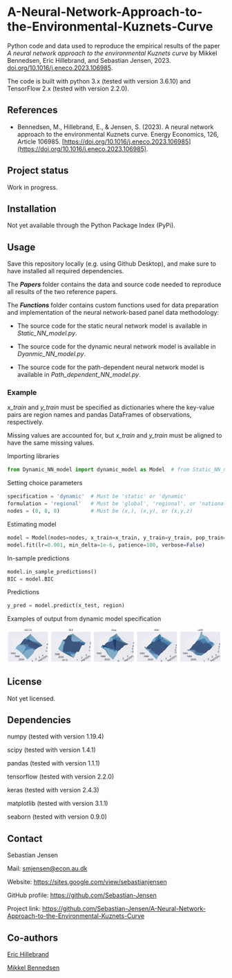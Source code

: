 # A-Neural-Network-Approach-to-the-Environmental-Kuznets-Curve
Python code and data used to reproduce the empirical results of the paper *A neural network approach to the environmental Kuznets curve* by Mikkel Bennedsen, Eric Hillebrand, and Sebastian Jensen, 2023. [doi.org/10.1016/j.eneco.2023.106985](https://doi.org/10.1016/j.eneco.2023.106985).

The code is built with python 3.x (tested with version 3.6.10) and TensorFlow 2.x (tested with version 2.2.0).


## References
* Bennedsen, M., Hillebrand, E., & Jensen, S. (2023). A neural network approach to the environmental Kuznets curve. Energy Economics, 126, Article 106985. [https://doi.org/10.1016/j.eneco.2023.106985](https://doi.org/10.1016/j.eneco.2023.106985).


## Project status
Work in progress.


## Installation
Not yet available through the Python Package Index (PyPi).


## Usage
Save this repository locally (e.g. using Github Desktop), and make sure to have installed all required dependencies. 

The ***Papers*** folder contains the data and source code needed to reproduce all results of the two reference papers.

The ***Functions*** folder contains custom functions used for data preparation and implementation of the neural network-based panel data methodology: 

* The source code for the static neural network model is available in _Static_NN_model.py_.

* The source code for the dynamic neural network model is available in _Dyanmic_NN_model.py_.

 * The source code for the path-dependent neural network model is available in _Path_dependent_NN_model.py_.


### Example

*x_train* and *y_train* must be specified as dictionaries where the key-value pairs are region names and pandas DataFrames of observations, respectively.

Missing values are accounted for, but *x_train* and *y_train* must be aligned to have the same missing values. 


Importing libraries
```python
from Dynamic_NN_model import dynamic_model as Model  # from Static_NN_model import static_model as Model
```

Setting choice parameters
```python
specification = 'dynamic'  # Must be 'static' or 'dynamic'
formulation = 'regional'   # Must be 'global', 'regional', or 'national'
nodes = (8, 8, 8)          # Must be (x,), (x,y), or (x,y,z)
```

Estimating model
```python
model = Model(nodes=nodes, x_train=x_train, y_train=y_train, pop_train=pop_train, formulation=formulation)
model.fit(lr=0.001, min_delta=1e-6, patience=100, verbose=False)
```

In-sample predictions
```python
model.in_sample_predictions()
BIC = model.BIC
```

Predictions
```python
y_pred = model.predict(x_test, region)
```

Examples of output from dynamic model specification
<p float="left">
  <img src="/Figures examples/f_OECD_with_ben.png" width="19%" />
  <img src="/Figures examples/f_REF_with_ben.png" width="19%" />
  <img src="/Figures examples/f_Asia_with_ben.png" width="19%" />
  <img src="/Figures examples/f_MAF_with_ben.png" width="19%" />
  <img src="/Figures examples/f_LAM_with_ben.png" width="19%" />
</p>


## License
Not yet licensed.


## Dependencies
numpy (tested with version 1.19.4)

scipy (tested with version 1.4.1)

pandas (tested with version 1.1.1)

tensorflow (tested with version 2.2.0)

keras (tested with version 2.4.3)

matplotlib (tested with version 3.1.1)

seaborn (tested with version 0.9.0)


## Contact
Sebastian Jensen

Mail: smjensen@econ.au.dk

Website: https://sites.google.com/view/sebastianjensen

GitHub profile: https://github.com/Sebastian-Jensen

Project link: https://github.com/Sebastian-Jensen/A-Neural-Network-Approach-to-the-Environmental-Kuznets-Curve


## Co-authors
[Eric Hillebrand](https://sites.google.com/site/erichillebrand)

[Mikkel Bennedsen](https://sites.google.com/site/mbennedsen/home)
